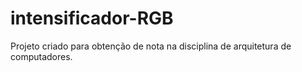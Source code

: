 # intensificador-RGB
 Projeto criado para obtenção de nota na disciplina de arquitetura de computadores.
